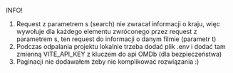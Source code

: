 INFO!
1. Request z parametrem s (search) nie zwracał informacji o kraju, więc wywołuje dla każdego elementu zwróconego przez request z parametrem s, ten request do informacji o danym filmie (parametr t)
2. Podczas odpalania projektu lokalnie trzeba dodać plik .env i dodać tam zmienną VITE_API_KEY z kluczem do api OMDb (dla bezpieczeństwa)
3. Paginacji nie dodawałem żeby nie komplikować rozwiązania :)
